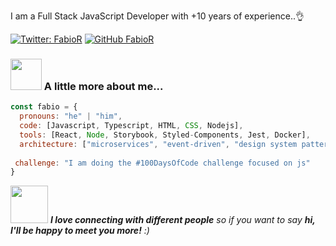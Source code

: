 I am a Full Stack JavaScript Developer with +10 years of experience..👌

[![Twitter: FabioR](https://img.shields.io/twitter/follow/hackchan77?style=social)](https://twitter.com/hackchan77)
[![GitHub FabioR](https://img.shields.io/github/followers/hackchan?label=follow&style=social)](https://github.com/hackchan)


### <img src="https://media.giphy.com/media/RbDKaczqWovIugyJmW/giphy.gif" width="50"> A little more about me...  

```javascript
const fabio = {
  pronouns: "he" | "him",
  code: [Javascript, Typescript, HTML, CSS, Nodejs],
  tools: [React, Node, Storybook, Styled-Components, Jest, Docker],
  architecture: ["microservices", "event-driven", "design system pattern"],
  
 challenge: "I am doing the #100DaysOfCode challenge focused on js"
}
```

<img src="https://media.giphy.com/media/LnQjpWaON8nhr21vNW/giphy.gif" width="60"> <em><b>I love connecting with different people</b> so if you want to say <b>hi, I'll be happy to meet you more!</b> :)</em>

<!--
**hackchan/hackchan** is a ✨ _special_ ✨ repository because its `README.md` (this file) appears on your GitHub profile.

Here are some ideas to get you started:

- 🔭 I’m currently working on ...
- 🌱 I’m currently learning ...
- 👯 I’m looking to collaborate on ...
- 🤔 I’m looking for help with ...
- 💬 Ask me about ...
- 📫 How to reach me: ...
- 😄 Pronouns: ...
- ⚡ Fun fact: ...
-->
